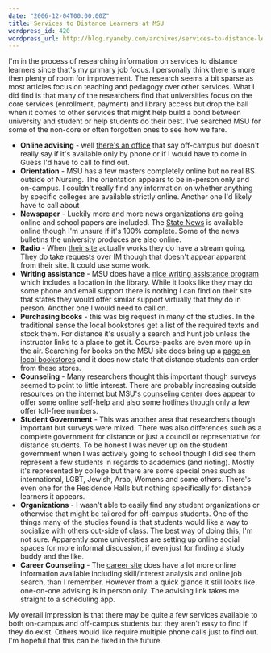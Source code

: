 ```yaml
---
date: "2006-12-04T00:00:00Z"
title: Services to Distance Learners at MSU
wordpress_id: 420
wordpress_url: http://blog.ryaneby.com/archives/services-to-distance-learners-at-msu/
---
```

I'm in the process of researching information on services to distance learners since that's my primary job focus. I personally think there is more then plenty of room for improvement. The research seems a bit sparse as most articles focus on teaching and pedagogy over other services. What I did find is that many of the researchers find that universities focus on the core services (enrollment, payment) and library access but drop the ball when it comes to other services that might help build a bond between university and student or help students do their best. I've searched MSU for some of the non-core or often forgotten ones to see how we fare.

<ul>
<li><strong>Online advising</strong> - well <a href="http://www.msu.edu/unit/uud/bessey_staff.html">there's an office</a> that say off-campus but doesn't really say if it's available only by phone or if I would have to come in. Guess I'd have to call to find out.</li>
<li><strong>Orientation</strong> - MSU has a few masters completely online but no real BS outside of Nursing. The orientation appears to be in-person only and on-campus. I couldn't really find any information on whether anything by specific colleges are available strictly online. Another one I'd likely have to call about</li>
<li><strong>Newspaper</strong> - Luckily more and more news organizations are going online and school papers are included. The <a href="http://statenews.com/">State News</a> is available online though I'm unsure if it's 100% complete. Some of the news bulletins the university produces are also online.</li>
<li><strong>Radio</strong> - When <a href ="http://impact89fm.org/">their site</a> actually works they do have a stream going. They do take requests over IM though that doesn't appear apparent from their site. It could use some work.</li>
<li><strong>Writing assistance</strong> - MSU does have a <a href="http://writing.msu.edu/">nice writing assistance program</a> which includes a location in the library. While it looks like they may do some phone and email support there is nothing I can find on their site that states they would offer similar support virtually that they do in person. Another one I would need to call on.</li>
<li><strong>Purchasing books</strong> - this was big request in many of the studies. In the traditional sense the local bookstores get a list of the required texts and stock them. For distance it's usually a search and hunt job unless the instructor links to a place to get it. Course-packs are even more up in the air. Searching for books on the MSU site does bring up a <a href="http://keywords.msu.edu/viewpathfinder.asp?id=57">page on local bookstores</a> and it does now state that distance students can order from these stores.</li>
<li><strong>Counseling</strong> - Many researchers thought this important though surveys seemed to point to little interest. There are probably increasing outside resources on the internet but <a href="http://www.couns.msu.edu/index.htm">MSU's counseling center</a> does appear to offer some online self-help and also some hotlines though only a few offer toll-free numbers.</li>
<li><strong>Student Government</strong> - This was another area that researchers though important but surveys were mixed. There was also differences such as a complete government for distance or just a council or representative for distance students. To be honest I was never up on the student government when I was actively going to school though I did see them represent a few students in regards to academics (and rioting). Mostly it's represented by college but there are some special ones such as international, LGBT, Jewish, Arab, Womens and some others. There's even one for the Residence Halls but nothing specifically for distance learners it appears.</li>
<li><strong>Organizations</strong> - I wasn't able to easily find any student organizations or otherwise that might be tailored for off-campus students. One of the things many of the studies found is that students would like a way to socialize with others out-side of class. The best way of doing this, I'm not sure. Apparently some universities are setting up online social spaces for more informal discussion, if even just for finding a study buddy and the like.</li>
<li><strong>Career Counseling</strong> - The <a href="http://careernetwork.msu.edu/">career site</a> does have a lot more online information available including skill/interest analysis and online job search, than I remember. However from a quick glance it still looks like one-on-one advising is in person only. The advising link takes me straight to a scheduling app.</li>
</ul>

My overall impression is that there may be quite a few services available to both on-campus and off-campus students but they aren't easy to find if they do exist. Others would like require multiple phone calls just to find out. I'm hopeful that this can be fixed in the future.
